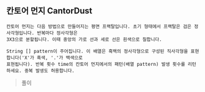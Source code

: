 ## 칸토어 먼지 CantorDust

```
칸토어 먼지는 다음 방법으로 만들어지는 평면 프랙탈입니다. 초기 형태에서 프랙탈은 검은 정사각형입니다. 반복마다 정사각형은
3X3으로 분할됩니다. 이때 중앙의 가로 선과 세로 선은 흰색으로 칠합니다.

String [] pattern이 주어집니다. 이 배열은 흑백의 정사각형으로 구성된 직사각형을 표현합니다('X'가 흑색, '.'가 백색으로
표현됩니다). 반복 횟수 time의 칸토어 먼지에서의 패턴(배열 pattern) 발생 횟수를 리턴하세요. 중복 발생도 허용합니다.
```

>풀이
```

```

```cpp

```
